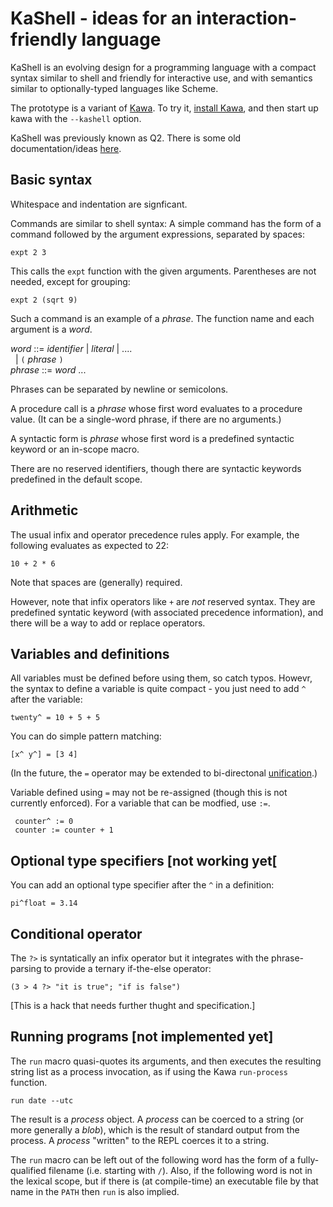 # KaShell - ideas for an interaction-friendly language

KaShell is an evolving design for a programming language
with a compact syntax similar to shell and friendly for interactive use,
and with semantics similar to optionally-typed languages like Scheme.

The prototype is a variant of [Kawa](https://www.gnu.org/software/kawa).
To try it, [install Kawa](https://www.gnu.org/software/kawa/Installation.html),
and then start up kawa with the `--kashell` option.

KaShell was previously known as Q2.
There is some old documentation/ideas
[here](https://www.gnu.org/software/kawa/q2,here).

## Basic syntax

Whitespace and indentation are signficant.

Commands are similar to shell syntax:
A simple command has the form of a command followed
by the argument expressions, separated by spaces:

    expt 2 3

This calls the `expt` function with the given arguments.
Parentheses are not needed, except for grouping:

    expt 2 (sqrt 9)

Such a command is an example of a _phrase_.
The function name and each argument is a _word_.

_word_ ::= _identifier_ | _literal_ | ....  
&nbsp;&nbsp;| `(` _phrase_ `)`  
_phrase_ ::= _word_ ...

Phrases can be separated by newline or semicolons.

A procedure call is a _phrase_ whose first word
evaluates to a procedure value.
(It can be a single-word phrase, if there are no arguments.)

A syntactic form is  _phrase_ whose first word is
a predefined syntactic keyword or an in-scope macro.

There are no reserved identifiers, though there are
syntactic keywords predefined in the default scope.

## Arithmetic

The usual infix and operator precedence rules apply.
For example, the following evaluates as expected to 22:

    10 + 2 * 6

Note that spaces are (generally) required.

However, note that infix operators like `+` are *not* reserved
syntax.  They are predefined syntatic keyword (with associated
precedence information), and there will be a way to
add or replace operators.

## Variables and definitions

All variables must be defined before using them,
so catch typos.  Howevr, the syntax to define a variable
is quite compact - you just need to add `^` after the variable:

    twenty^ = 10 + 5 + 5

You can do simple pattern matching:

    [x^ y^] = [3 4]

(In the future, the `=` operator may be extended to bi-directonal
[unification](https://en.wikipedia.org/wiki/Unification_(computer_science)).)

Variable defined using `=` may not be re-assigned
(though this is not currently enforced).
For a variable that can be modfied, use `:=`.

     counter^ := 0
     counter := counter + 1

## Optional type specifiers [not working yet[

You can add an optional type specifier after the `^` in a definition:

    pi^float = 3.14
    
## Conditional operator

The `?>` is syntatically an infix operator but it integrates
with the phrase-parsing to provide a ternary if-the-else operator:

    (3 > 4 ?> "it is true"; "if is false")

[This is a hack that needs further thught and specification.]

## Running programs [not implemented yet]

The `run` macro quasi-quotes its arguments, and then executes
the resulting string list as a process invocation,
as if using the Kawa `run-process` function.

    run date --utc

The result is a _process_ object. A _process_ can be coerced to
a string (or more generally a _blob_), which is the result of
standard output from the process.
A _process_ "written" to the REPL coerces it to a string.

The `run` macro can be left out of the following word
has the form of a fully-qualified filename (i.e. starting with `/`).
Also, if the following word is not in the lexical scope,
but if there is (at compile-time) an executable file by that name in
the `PATH` then `run` is also implied.
